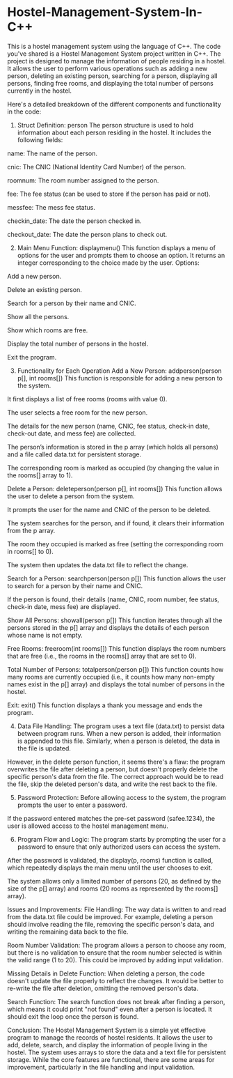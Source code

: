 # Hostel-Management-System-In-C++
This is a hostel management system using the language of C++.
The code you've shared is a Hostel Management System project written in C++. The project is designed to manage the information of people residing in a hostel. It allows the user to perform various operations such as adding a new person, deleting an existing person, searching for a person, displaying all persons, finding free rooms, and displaying the total number of persons currently in the hostel.

Here's a detailed breakdown of the different components and functionality in the code:

1. Struct Definition: person
The person structure is used to hold information about each person residing in the hostel. It includes the following fields:

name: The name of the person.

cnic: The CNIC (National Identity Card Number) of the person.

roomnum: The room number assigned to the person.

fee: The fee status (can be used to store if the person has paid or not).

messfee: The mess fee status.

checkin_date: The date the person checked in.

checkout_date: The date the person plans to check out.

2. Main Menu Function: displaymenu()
This function displays a menu of options for the user and prompts them to choose an option. It returns an integer corresponding to the choice made by the user. Options:

Add a new person.

Delete an existing person.

Search for a person by their name and CNIC.

Show all the persons.

Show which rooms are free.

Display the total number of persons in the hostel.

Exit the program.

3. Functionality for Each Operation
Add a New Person: addperson(person p[], int rooms[])
This function is responsible for adding a new person to the system.

It first displays a list of free rooms (rooms with value 0).

The user selects a free room for the new person.

The details for the new person (name, CNIC, fee status, check-in date, check-out date, and mess fee) are collected.

The person’s information is stored in the p array (which holds all persons) and a file called data.txt for persistent storage.

The corresponding room is marked as occupied (by changing the value in the rooms[] array to 1).

Delete a Person: deleteperson(person p[], int rooms[])
This function allows the user to delete a person from the system.

It prompts the user for the name and CNIC of the person to be deleted.

The system searches for the person, and if found, it clears their information from the p array.

The room they occupied is marked as free (setting the corresponding room in rooms[] to 0).

The system then updates the data.txt file to reflect the change.

Search for a Person: searchperson(person p[])
This function allows the user to search for a person by their name and CNIC.

If the person is found, their details (name, CNIC, room number, fee status, check-in date, mess fee) are displayed.

Show All Persons: showall(person p[])
This function iterates through all the persons stored in the p[] array and displays the details of each person whose name is not empty.

Free Rooms: freeroom(int rooms[])
This function displays the room numbers that are free (i.e., the rooms in the rooms[] array that are set to 0).

Total Number of Persons: totalperson(person p[])
This function counts how many rooms are currently occupied (i.e., it counts how many non-empty names exist in the p[] array) and displays the total number of persons in the hostel.

Exit: exit()
This function displays a thank you message and ends the program.

4. Data File Handling:
The program uses a text file (data.txt) to persist data between program runs. When a new person is added, their information is appended to this file. Similarly, when a person is deleted, the data in the file is updated.

However, in the delete person function, it seems there's a flaw: the program overwrites the file after deleting a person, but doesn't properly delete the specific person's data from the file. The correct approach would be to read the file, skip the deleted person's data, and write the rest back to the file.

5. Password Protection:
Before allowing access to the system, the program prompts the user to enter a password.

If the password entered matches the pre-set password (safee.1234), the user is allowed access to the hostel management menu.

6. Program Flow and Logic:
The program starts by prompting the user for a password to ensure that only authorized users can access the system.

After the password is validated, the display(p, rooms) function is called, which repeatedly displays the main menu until the user chooses to exit.

The system allows only a limited number of persons (20, as defined by the size of the p[] array) and rooms (20 rooms as represented by the rooms[] array).

Issues and Improvements:
File Handling: The way data is written to and read from the data.txt file could be improved. For example, deleting a person should involve reading the file, removing the specific person's data, and writing the remaining data back to the file.

Room Number Validation: The program allows a person to choose any room, but there is no validation to ensure that the room number selected is within the valid range (1 to 20). This could be improved by adding input validation.

Missing Details in Delete Function: When deleting a person, the code doesn't update the file properly to reflect the changes. It would be better to re-write the file after deletion, omitting the removed person's data.

Search Function: The search function does not break after finding a person, which means it could print "not found" even after a person is located. It should exit the loop once the person is found.

Conclusion:
The Hostel Management System is a simple yet effective program to manage the records of hostel residents. It allows the user to add, delete, search, and display the information of people living in the hostel. The system uses arrays to store the data and a text file for persistent storage. While the core features are functional, there are some areas for improvement, particularly in the file handling and input validation.
